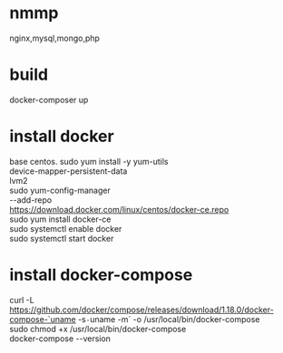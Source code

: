 # nmmp
nginx,mysql,mongo,php


# build
docker-composer up


# install docker  
base centos.
sudo yum install -y yum-utils \
  device-mapper-persistent-data \
  lvm2  
sudo yum-config-manager \
    --add-repo \
    https://download.docker.com/linux/centos/docker-ce.repo  
sudo yum install docker-ce  
sudo systemctl enable docker  
sudo systemctl start docker    



# install docker-compose  
curl -L https://github.com/docker/compose/releases/download/1.18.0/docker-compose-`uname -s`-`uname -m` -o /usr/local/bin/docker-compose  
sudo chmod +x /usr/local/bin/docker-compose   
docker-compose --version  


